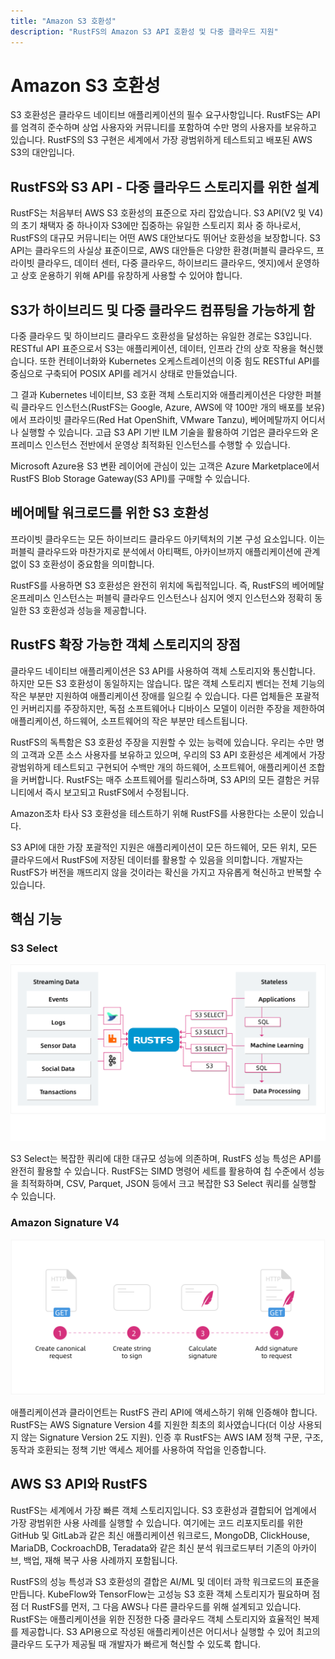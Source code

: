 ```yaml
---
title: "Amazon S3 호환성"
description: "RustFS의 Amazon S3 API 호환성 및 다중 클라우드 지원"
---
```


# Amazon S3 호환성

S3 호환성은 클라우드 네이티브 애플리케이션의 필수 요구사항입니다. RustFS는 API를 엄격히 준수하며 상업 사용자와 커뮤니티를 포함하여 수만 명의 사용자를 보유하고 있습니다. RustFS의 S3 구현은 세계에서 가장 광범위하게 테스트되고 배포된 AWS S3의 대안입니다.

## RustFS와 S3 API - 다중 클라우드 스토리지를 위한 설계

RustFS는 처음부터 AWS S3 호환성의 표준으로 자리 잡았습니다. S3 API(V2 및 V4)의 초기 채택자 중 하나이자 S3에만 집중하는 유일한 스토리지 회사 중 하나로서, RustFS의 대규모 커뮤니티는 어떤 AWS 대안보다도 뛰어난 호환성을 보장합니다. S3 API는 클라우드의 사실상 표준이므로, AWS 대안들은 다양한 환경(퍼블릭 클라우드, 프라이빗 클라우드, 데이터 센터, 다중 클라우드, 하이브리드 클라우드, 엣지)에서 운영하고 상호 운용하기 위해 API를 유창하게 사용할 수 있어야 합니다.

## S3가 하이브리드 및 다중 클라우드 컴퓨팅을 가능하게 함

다중 클라우드 및 하이브리드 클라우드 호환성을 달성하는 유일한 경로는 S3입니다. RESTful API 표준으로서 S3는 애플리케이션, 데이터, 인프라 간의 상호 작용을 혁신했습니다. 또한 컨테이너화와 Kubernetes 오케스트레이션의 이중 힘도 RESTful API를 중심으로 구축되어 POSIX API를 레거시 상태로 만들었습니다.

그 결과 Kubernetes 네이티브, S3 호환 객체 스토리지와 애플리케이션은 다양한 퍼블릭 클라우드 인스턴스(RustFS는 Google, Azure, AWS에 약 100만 개의 배포를 보유)에서 프라이빗 클라우드(Red Hat OpenShift, VMware Tanzu), 베어메탈까지 어디서나 실행할 수 있습니다. 고급 S3 API 기반 ILM 기술을 활용하여 기업은 클라우드와 온프레미스 인스턴스 전반에서 운영상 최적화된 인스턴스를 수행할 수 있습니다.

Microsoft Azure용 S3 변환 레이어에 관심이 있는 고객은 Azure Marketplace에서 RustFS Blob Storage Gateway(S3 API)를 구매할 수 있습니다.

## 베어메탈 워크로드를 위한 S3 호환성

프라이빗 클라우드는 모든 하이브리드 클라우드 아키텍처의 기본 구성 요소입니다. 이는 퍼블릭 클라우드와 마찬가지로 분석에서 아티팩트, 아카이브까지 애플리케이션에 관계없이 S3 호환성이 중요함을 의미합니다.

RustFS를 사용하면 S3 호환성은 완전히 위치에 독립적입니다. 즉, RustFS의 베어메탈 온프레미스 인스턴스는 퍼블릭 클라우드 인스턴스나 심지어 엣지 인스턴스와 정확히 동일한 S3 호환성과 성능을 제공합니다.

## RustFS 확장 가능한 객체 스토리지의 장점

클라우드 네이티브 애플리케이션은 S3 API를 사용하여 객체 스토리지와 통신합니다. 하지만 모든 S3 호환성이 동일하지는 않습니다. 많은 객체 스토리지 벤더는 전체 기능의 작은 부분만 지원하여 애플리케이션 장애를 일으킬 수 있습니다. 다른 업체들은 포괄적인 커버리지를 주장하지만, 독점 소프트웨어나 디바이스 모델이 이러한 주장을 제한하여 애플리케이션, 하드웨어, 소프트웨어의 작은 부분만 테스트됩니다.

RustFS의 독특함은 S3 호환성 주장을 지원할 수 있는 능력에 있습니다. 우리는 수만 명의 고객과 오픈 소스 사용자를 보유하고 있으며, 우리의 S3 API 호환성은 세계에서 가장 광범위하게 테스트되고 구현되어 수백만 개의 하드웨어, 소프트웨어, 애플리케이션 조합을 커버합니다. RustFS는 매주 소프트웨어를 릴리스하며, S3 API의 모든 결함은 커뮤니티에서 즉시 보고되고 RustFS에서 수정됩니다.

Amazon조차 타사 S3 호환성을 테스트하기 위해 RustFS를 사용한다는 소문이 있습니다.

S3 API에 대한 가장 포괄적인 지원은 애플리케이션이 모든 하드웨어, 모든 위치, 모든 클라우드에서 RustFS에 저장된 데이터를 활용할 수 있음을 의미합니다. 개발자는 RustFS가 버전을 깨뜨리지 않을 것이라는 확신을 가지고 자유롭게 혁신하고 반복할 수 있습니다.

## 핵심 기능

### S3 Select

![S3 Select](images/s1-4.png)

S3 Select는 복잡한 쿼리에 대한 대규모 성능에 의존하며, RustFS 성능 특성은 API를 완전히 활용할 수 있습니다. RustFS는 SIMD 명령어 세트를 활용하여 칩 수준에서 성능을 최적화하며, CSV, Parquet, JSON 등에서 크고 복잡한 S3 Select 쿼리를 실행할 수 있습니다.

### Amazon Signature V4

![Amazon Signature V4](images/s1-5.png)

애플리케이션과 클라이언트는 RustFS 관리 API에 액세스하기 위해 인증해야 합니다. RustFS는 AWS Signature Version 4를 지원한 최초의 회사였습니다(더 이상 사용되지 않는 Signature Version 2도 지원). 인증 후 RustFS는 AWS IAM 정책 구문, 구조, 동작과 호환되는 정책 기반 액세스 제어를 사용하여 작업을 인증합니다.

## AWS S3 API와 RustFS

RustFS는 세계에서 가장 빠른 객체 스토리지입니다. S3 호환성과 결합되어 업계에서 가장 광범위한 사용 사례를 실행할 수 있습니다. 여기에는 코드 리포지토리를 위한 GitHub 및 GitLab과 같은 최신 애플리케이션 워크로드, MongoDB, ClickHouse, MariaDB, CockroachDB, Teradata와 같은 최신 분석 워크로드부터 기존의 아카이브, 백업, 재해 복구 사용 사례까지 포함됩니다.

RustFS의 성능 특성과 S3 호환성의 결합은 AI/ML 및 데이터 과학 워크로드의 표준을 만듭니다. KubeFlow와 TensorFlow는 고성능 S3 호환 객체 스토리지가 필요하며 점점 더 RustFS를 먼저, 그 다음 AWS나 다른 클라우드를 위해 설계되고 있습니다. RustFS는 애플리케이션을 위한 진정한 다중 클라우드 객체 스토리지와 효율적인 복제를 제공합니다. S3 API용으로 작성된 애플리케이션은 어디서나 실행할 수 있어 최고의 클라우드 도구가 제공될 때 개발자가 빠르게 혁신할 수 있도록 합니다.

